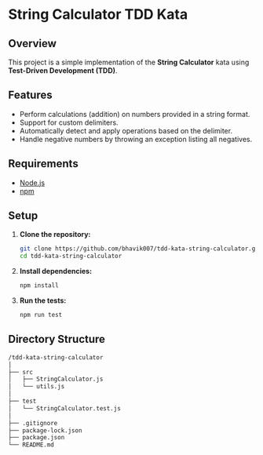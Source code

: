 # String Calculator TDD Kata

## Overview

This project is a simple implementation of the **String Calculator** kata using **Test-Driven Development (TDD)**.

## Features

- Perform calculations (addition) on numbers provided in a string format.
- Support for custom delimiters.
- Automatically detect and apply operations based on the delimiter.
- Handle negative numbers by throwing an exception listing all negatives.

## Requirements

- [Node.js](https://nodejs.org/)
- [npm](https://www.npmjs.com/)

## Setup

1. **Clone the repository:**

   ```bash
   git clone https://github.com/bhavik007/tdd-kata-string-calculator.git
   cd tdd-kata-string-calculator
   ```

1. **Install dependencies:**

   ```bash
   npm install
   ```

1. **Run the tests:**

   ```bash
   npm run test
   ```

## Directory Structure

```bash
/tdd-kata-string-calculator
│
├── src
│   ├── StringCalculator.js
│   └── utils.js
│
├── test
│   └── StringCalculator.test.js
│
├── .gitignore
├── package-lock.json
├── package.json
└── README.md
```
